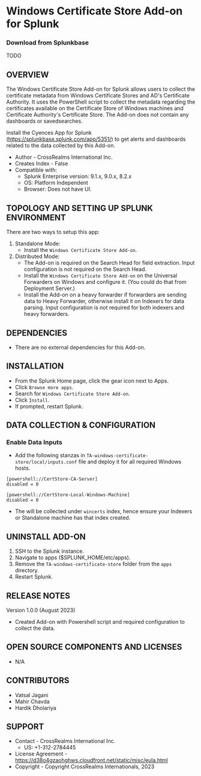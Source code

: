 # Windows Certificate Store Add-on for Splunk

### Download from Splunkbase
TODO


OVERVIEW
--------
The Windows Certificate Store Add-on for Splunk allows users to collect the certificate metadata from Windows Certificate Stores and AD's Certificate Authority. It uses the PowerShell script to collect the metadata regarding the certificates available on the Certificate Store of Windows machines and Certificate Authority's Certificate Store. The Add-on does not contain any dashboards or savedsearches.

Install the Cyences App for Splunk (https://splunkbase.splunk.com/app/5351/) to get alerts and dashboards related to the data collected by this Add-on.


* Author - CrossRealms International Inc.
* Creates Index - False
* Compatible with:
   * Splunk Enterprise version: 9.1.x, 9.0.x, 8.2.x
   * OS: Platform Independent
   * Browser: Does not have UI.



TOPOLOGY AND SETTING UP SPLUNK ENVIRONMENT
------------------------------------------
There are two ways to setup this app:
  1. Standalone Mode: 
     * Install the `Windows Certificate Store Add-on`.
  2. Distributed Mode:
     * The Add-on is required on the Search Head for field extraction. Input configuration is not required on the Search Head.
     * Install the `Windows Certificate Store Add-on` on the Universal Forwarders on Windows and configure it. (You could do that from Deployment Server.)
     * Install the Add-on on a heavy forwarder if forwarders are sending data to Heavy Forwarder, otherwise install it on Indexers for data parsing. Input configuration is not required for both indexers and heavy forwarders.


DEPENDENCIES
------------------------------------------------------------
* There are no external dependencies for this Add-on.


INSTALLATION
------------------------------------------------------------
* From the Splunk Home page, click the gear icon next to Apps.
* Click `Browse more apps`.
* Search for `Windows Certificate Store Add-on`.
* Click `Install`.
* If prompted, restart Splunk.


DATA COLLECTION & CONFIGURATION
------------------------------------------------------------
### Enable Data Inputs ###
* Add the following stanzas in `TA-windows-certificate-store/local/inputs.conf` file and deploy it for all required Windows hosts.
```
[powershell://CertStore-CA-Server]
disabled = 0

[powershell://CertStore-Local-Windows-Machine]
disabled = 0
```

* The will be collected under `wincerts` index, hence ensure your Indexers or Standalone machine has that index created.



UNINSTALL ADD-ON
-------------
1. SSH to the Splunk instance.
2. Navigate to apps ($SPLUNK_HOME/etc/apps).
3. Remove the `TA-windows-certificate-store` folder from the `apps` directory.
4. Restart Splunk.


RELEASE NOTES
-------------
Version 1.0.0 (August 2023)
* Created Add-on with Powershell script and required configuration to collect the data.



OPEN SOURCE COMPONENTS AND LICENSES
------------------------------
* N/A


CONTRIBUTORS
------------
* Vatsal Jagani
* Mahir Chavda
* Hardik Dholariya



SUPPORT
-------
* Contact - CrossRealms International Inc.
  * US: +1-312-2784445
* License Agreement - https://d38o4gzaohghws.cloudfront.net/static/misc/eula.html
* Copyright - Copyright CrossRealms Internationals, 2023
